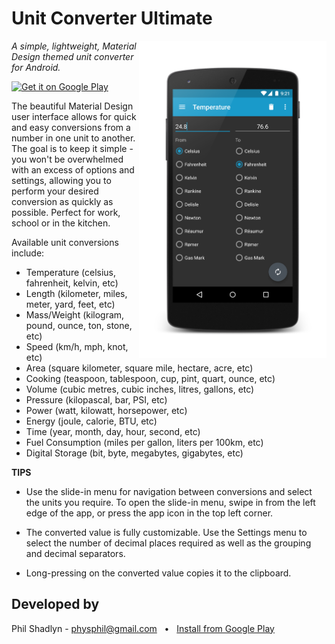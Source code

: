 Unit Converter Ultimate
=======================

<img src="screens/temp1.png" width="300" align="right">

*A simple, lightweight, Material Design themed unit converter for Android.*

<a href="https://play.google.com/store/apps/details?id=com.physphil.android.unitconverterultimate">
  <img alt="Get it on Google Play"
       src="https://developer.android.com/images/brand/en_generic_rgb_wo_45.png" />
</a>

The beautiful Material Design user interface allows for quick and easy conversions from a number in one unit to another. The goal is to keep it simple - you won't be overwhelmed with an excess of options and settings, allowing you to perform your desired conversion as quickly as possible. Perfect for work, school or in the kitchen.

Available unit conversions include:
- Temperature (celsius, fahrenheit, kelvin, etc)
- Length (kilometer, miles, meter, yard, feet, etc)
- Mass/Weight (kilogram, pound, ounce, ton, stone, etc)
- Speed (km/h, mph, knot, etc)
- Area (square kilometer, square mile, hectare, acre, etc)
- Cooking (teaspoon, tablespoon, cup, pint, quart, ounce, etc)
- Volume (cubic metres, cubic inches, litres, gallons, etc)
- Pressure (kilopascal, bar, PSI, etc)
- Power (watt, kilowatt, horsepower, etc)
- Energy (joule, calorie, BTU, etc)
- Time (year, month, day, hour, second, etc)
- Fuel Consumption (miles per gallon, liters per 100km, etc)
- Digital Storage (bit, byte, megabytes, gigabytes, etc)

**TIPS**
- Use the slide-in menu for navigation between conversions and select the units you require. To open the slide-in menu, swipe in from the left edge of the app, or press the app icon in the top left corner.

- The converted value is fully customizable. Use the Settings menu to select the number of decimal places required as well as the grouping and decimal separators.

- Long-pressing on the converted value copies it to the clipboard.

Developed by
------------
Phil Shadlyn - physphil@gmail.com &nbsp;&nbsp;•&nbsp;&nbsp; [Install from Google Play](https://play.google.com/store/apps/details?id=com.physphil.android.unitconverterultimate)
